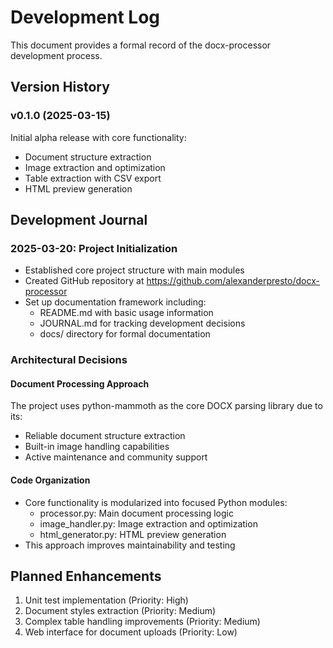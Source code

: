 # Development Log

This document provides a formal record of the docx-processor development process.

## Version History

### v0.1.0 (2025-03-15)

Initial alpha release with core functionality:

- Document structure extraction
- Image extraction and optimization
- Table extraction with CSV export
- HTML preview generation

## Development Journal

### 2025-03-20: Project Initialization

- Established core project structure with main modules
- Created GitHub repository at https://github.com/alexanderpresto/docx-processor
- Set up documentation framework including:
  - README.md with basic usage information
  - JOURNAL.md for tracking development decisions
  - docs/ directory for formal documentation

### Architectural Decisions

#### Document Processing Approach

The project uses python-mammoth as the core DOCX parsing library due to its:
- Reliable document structure extraction
- Built-in image handling capabilities
- Active maintenance and community support

#### Code Organization

- Core functionality is modularized into focused Python modules:
  - processor.py: Main document processing logic
  - image_handler.py: Image extraction and optimization
  - html_generator.py: HTML preview generation
- This approach improves maintainability and testing

## Planned Enhancements

1. Unit test implementation (Priority: High)
2. Document styles extraction (Priority: Medium)
3. Complex table handling improvements (Priority: Medium)
4. Web interface for document uploads (Priority: Low)